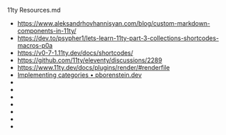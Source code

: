 11ty Resources.md

- https://www.aleksandrhovhannisyan.com/blog/custom-markdown-components-in-11ty/
- https://dev.to/psypher1/lets-learn-11ty-part-3-collections-shortcodes-macros-p0a
- https://v0-7-1.11ty.dev/docs/shortcodes/
- https://github.com/11ty/eleventy/discussions/2289
- https://www.11ty.dev/docs/plugins/render/#renderfile
- [Implementing categories • pborenstein.dev](https://pborenstein.dev/posts/categories/)
- 
- 
- 
- 
- 
- 
- 
